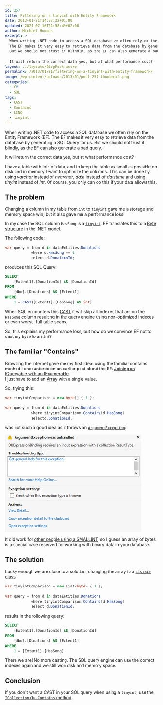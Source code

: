 ```yaml
---
id: 257
title: Filtering on a tinyint with Entity Framework
date: 2013-01-21T14:57:32+01:00
updated: 2021-07-16T22:58:49+02:00
author: Michaël Hompus
excerpt: >
  When writing .NET code to access a SQL database we often rely on the Entity Framework (EF).
  The EF makes it very easy to retrieve data from the database by generating a SQL Query for us.
  But we should not trust it blindly, as the EF can also generate a bad query.

  It will return the correct data yes, but at what performance cost?
layout: ../layouts/BlogPost.astro
permalink: /2013/01/21/filtering-on-a-tinyint-with-entity-framework/
image: /wp-content/uploads/2013/01/post-257-thumbnail.png
categories:
  - C#
  - SQL
tags:
  - CAST
  - Contains
  - LINQ
  - tinyint
---
```


When writing .NET code to access a SQL database we often rely on the Entity Framework (EF).
The EF makes it very easy to retrieve data from the database by generating a SQL Query for us.
But we should not trust it blindly, as the EF can also generate a bad query.

It will return the correct data yes, but at what performance cost?

<!--more-->

I have a table with lots of data, and to keep the table as small as possible on disk and in memory I want to optimize the columns.
This can be done by using _varchar_ instead of _nvarchar_, _date_ instead of _datetime_ and using _tinyint_ instead of _int_.
Of course, you only can do this if your data allows this.

## The problem

Changing a column in my table from `int` to `tinyint` gave me a storage and memory space win, but it also gave me a performance loss!

In my case the SQL column `HasSong` is a [`tinyint`](https://learn.microsoft.com/sql/t-sql/data-types/int-bigint-smallint-and-tinyint-transact-sql).
EF translates this to a [Byte structure](https://learn.microsoft.com/dotnet/api/system.byte) in the .NET model.

The following code:

```csharp
var query = from d in dataEntities.Donations
            where d.HasSong == 1
            select d.DonationId;
```

produces this SQL Query:

```sql
SELECT
    [Extent1].[DonationId] AS [DonationId]
FROM
    [dbo].[Donations] AS [Extent1]
WHERE
    1 = CAST([Extent1].[HasSong] AS int)
```

When SQL encounters this [CAST](https://learn.microsoft.com/sql/t-sql/functions/cast-and-convert-transact-sql) it will skip all Indexes that are on the `HasSong` column resulting in the query engine using non-optimized indexes or even worse: full table scans.

So, this explains my performance loss, but how do we convince EF not to cast my `byte` to an `int`?

## The familiar "Contains"

Browsing the internet gave me my first idea: using the familiar contains method I encountered on an earlier post about the EF: [Joining an IQueryable with an IEnumerable](/2010/08/26/joining-an-iqueryable-with-an-ienumerable).  
I just have to add an [Array](https://learn.microsoft.com/dotnet/csharp/language-reference/builtin-types/arrays#single-dimensional-arrays) with a single value.

So, trying this:

```csharp
var tinyintComparison = new byte[] { 1 };

var query = from d in dataEntities.Donations
            where tinyintComparison.Contains(d.HasSong)
            selectd.DonationId;
```

was not such a good idea as it throws an [`ArgumentException`](https://learn.microsoft.com/dotnet/api/system.argumentexception):

![Screenshot showing Visual Studio debugger with the message "ArgumentException: DbExpressionBinding requires an input expression with a collection ResultType"](/wp-content/uploads/2013/01/argument-exception-dbexpressionbinding.png)

It did work for [other people using a SMALLINT](https://stackoverflow.com/questions/9016265/generated-query-for-tinyint-column-introduces-a-cast-to-int/9667696#9667696),
so I guess an array of bytes is a special case reserved for working with binary data in your database.

## The solution

Lucky enough we are close to a solution, changing the array to a [`List<T>` class](https://learn.microsoft.com/dotnet/api/system.collections.generic.list-1):

```csharp
var tinyintComparison = new List<byte> { 1 };

var query = from d in dataEntities.Donations
            where tinyintComparison.Contains(d.HasSong)
            select d.DonationId;
```

results in the following query:

```sql
SELECT
    [Extent1].[DonationId] AS [DonationId]
FROM
    [dbo].[Donations] AS [Extent1]
WHERE
    1 = [Extent1].[HasSong]
```

There we are! No more casting.
The SQL query engine can use the correct indexes again and we still won disk and memory space.

## Conclusion

If you don't want a CAST in your SQL query when using a `tinyint`, use the
[`ICollection<T>.Contains` method](https://learn.microsoft.com/dotnet/api/system.collections.generic.icollection-1.contains).

